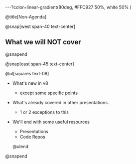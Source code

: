---?color=linear-gradient(80deg, #FFC927 50%, white 50% )

@title[Non-Agenda]

@snap[west span-40 text-center]

## What we will NOT cover

@snapend

@snap[east span-45 text-center]

@ul[squares text-08]

- What's new in v8
  - except some specific points
- What's already covered in other presentations.
  - 1 or 2 exceptions to this
- We'll end with some useful resources
    - Presentations
    - Code Repos

  @ulend

@snapend
